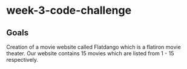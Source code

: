 # week-3-code-challenge

## Goals
Creation of a movie website called Flatdango which is a flatiron movie theater.
Our website contains 15 movies which are listed from 1 - 15 respectively.
